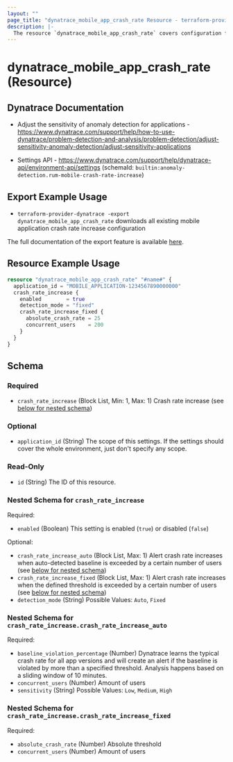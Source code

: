 ```yaml
---
layout: ""
page_title: "dynatrace_mobile_app_crash_rate Resource - terraform-provider-dynatrace"
description: |-
  The resource `dynatrace_mobile_app_crash_rate` covers configuration for mobile application crash rate increase
---
```


# dynatrace_mobile_app_crash_rate (Resource)

## Dynatrace Documentation

- Adjust the sensitivity of anomaly detection for applications - https://www.dynatrace.com/support/help/how-to-use-dynatrace/problem-detection-and-analysis/problem-detection/adjust-sensitivity-anomaly-detection/adjust-sensitivity-applications

- Settings API - https://www.dynatrace.com/support/help/dynatrace-api/environment-api/settings (schemaId: `builtin:anomaly-detection.rum-mobile-crash-rate-increase`)

## Export Example Usage

- `terraform-provider-dynatrace -export dynatrace_mobile_app_crash_rate` downloads all existing mobile application crash rate increase configuration

The full documentation of the export feature is available [here](https://registry.terraform.io/providers/dynatrace-oss/dynatrace/latest/docs/guides/export-v2).

## Resource Example Usage

```terraform
resource "dynatrace_mobile_app_crash_rate" "#name#" {
  application_id = "MOBILE_APPLICATION-1234567890000000"
  crash_rate_increase {
    enabled        = true
    detection_mode = "fixed"
    crash_rate_increase_fixed {
      absolute_crash_rate = 25
      concurrent_users    = 200
    }
  }
}
```

<!-- schema generated by tfplugindocs -->
## Schema

### Required

- `crash_rate_increase` (Block List, Min: 1, Max: 1) Crash rate increase (see [below for nested schema](#nestedblock--crash_rate_increase))

### Optional

- `application_id` (String) The scope of this settings. If the settings should cover the whole environment, just don't specify any scope.

### Read-Only

- `id` (String) The ID of this resource.

<a id="nestedblock--crash_rate_increase"></a>
### Nested Schema for `crash_rate_increase`

Required:

- `enabled` (Boolean) This setting is enabled (`true`) or disabled (`false`)

Optional:

- `crash_rate_increase_auto` (Block List, Max: 1) Alert crash rate increases when auto-detected baseline is exceeded by a certain number of users (see [below for nested schema](#nestedblock--crash_rate_increase--crash_rate_increase_auto))
- `crash_rate_increase_fixed` (Block List, Max: 1) Alert crash rate increases when the defined threshold is exceeded by a certain number of users (see [below for nested schema](#nestedblock--crash_rate_increase--crash_rate_increase_fixed))
- `detection_mode` (String) Possible Values: `Auto`, `Fixed`

<a id="nestedblock--crash_rate_increase--crash_rate_increase_auto"></a>
### Nested Schema for `crash_rate_increase.crash_rate_increase_auto`

Required:

- `baseline_violation_percentage` (Number) Dynatrace learns the typical crash rate for all app versions and will create an alert if the baseline is violated by more than a specified threshold. Analysis happens based on a sliding window of 10 minutes.
- `concurrent_users` (Number) Amount of users
- `sensitivity` (String) Possible Values: `Low`, `Medium`, `High`


<a id="nestedblock--crash_rate_increase--crash_rate_increase_fixed"></a>
### Nested Schema for `crash_rate_increase.crash_rate_increase_fixed`

Required:

- `absolute_crash_rate` (Number) Absolute threshold
- `concurrent_users` (Number) Amount of users
 